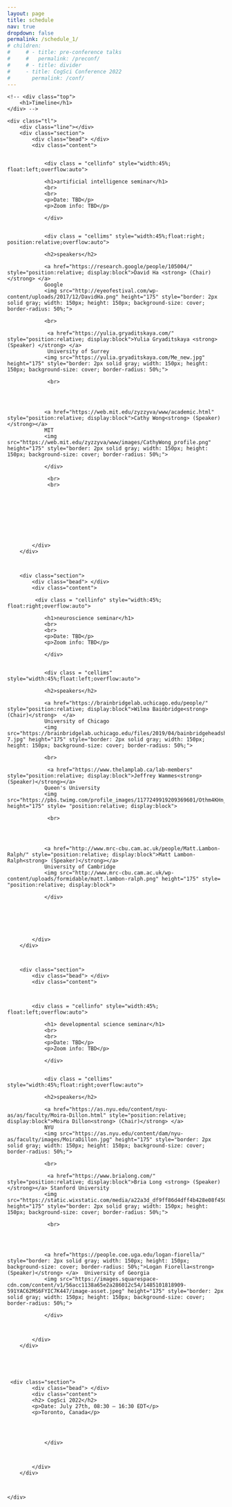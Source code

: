 ```yaml
---
layout: page
title: schedule
nav: true
dropdown: false
permalink: /schedule_1/
# children:
#     # - title: pre-conference talks
#     #   permalink: /preconf/
#     # - title: divider
#     - title: CogSci Conference 2022
#       permalink: /conf/
---
```


<link rel="stylesheet" href="{{ site.baseurl | prepend: site.url }}/custom.css">


<div class="container_tl">

    <!-- <div class="top">
        <h1>Timeline</h1>
    </div> -->

    <div class="tl">
        <div class="line"></div>
        <div class="section">
            <div class="bead"> </div>
            <div class="content">


                <div class = "cellinfo" style="width:45%; float:left;overflow:auto">

                <h1>artificial intelligence seminar</h1>
                <br>
                <br>
                <p>Date: TBD</p>
                <p>Zoom info: TBD</p>

                </div>


                <div class = "cellims" style="width:45%;float:right; position:relative;overflow:auto">

                <h2>speakers</h2>

                <a href="https://research.google/people/105004/" style="position:relative; display:block">David Ha <strong> (Chair)</strong> </a>
                Google
                <img src="http://eyeofestival.com/wp-content/uploads/2017/12/DavidHa.png" height="175" style="border: 2px solid gray; width: 150px; height: 150px; background-size: cover; border-radius: 50%;">

                <br>

                 <a href="https://yulia.gryaditskaya.com/" style="position:relative; display:block">Yulia Gryaditskaya <strong> (Speaker) </strong> </a>
                 University of Surrey
                <img src="https://yulia.gryaditskaya.com/Me_new.jpg" height="175" style="border: 2px solid gray; width: 150px; height: 150px; background-size: cover; border-radius: 50%;">

                 <br>




                <a href="https://web.mit.edu/zyzzyva/www/academic.html" style="position:relative; display:block">Cathy Wong<strong> (Speaker)</strong></a>
                MIT
                <img src="https://web.mit.edu/zyzzyva/www/images/CathyWong_profile.png" height="175" style="border: 2px solid gray; width: 150px; height: 150px; background-size: cover; border-radius: 50%;">

                </div>

                 <br>
                 <br>









            </div>
        </div>



        <div class="section">
            <div class="bead"> </div>
            <div class="content">

             <div class = "cellinfo" style="width:45%; float:right;overflow:auto">

                <h1>neuroscience seminar</h1>
                <br>
                <br>
                <p>Date: TBD</p>
                <p>Zoom info: TBD</p>

                </div>


                <div class = "cellims" style="width:45%;float:left;overflow:auto">

                <h2>speakers</h2>

                <a href="https://brainbridgelab.uchicago.edu/people/" style="position:relative; display:block">Wilma Bainbridge<strong> (Chair)</strong>  </a>
                University of Chicago
                <img src="https://brainbridgelab.uchicago.edu/files/2019/04/bainbridgeheadshot-7.jpg" height="175" style="border: 2px solid gray; width: 150px; height: 150px; background-size: cover; border-radius: 50%;">

                <br>

                 <a href="https://www.thelamplab.ca/lab-members"  style="position:relative; display:block">Jeffrey Wammes<strong> (Speaker)</strong></a>
                Queen's University
                <img src="https://pbs.twimg.com/profile_images/1177249919209369601/Othm4KHn_400x400.jpg" height="175" style= "position:relative; display:block">

                 <br>




                <a href="http://www.mrc-cbu.cam.ac.uk/people/Matt.Lambon-Ralph/" style="position:relative; display:block">Matt Lambon-Ralph<strong> (Speaker)</strong></a>
                University of Cambridge
                <img src="http://www.mrc-cbu.cam.ac.uk/wp-content/uploads/formidable/matt.lambon-ralph.png" height="175" style= "position:relative; display:block">

                </div>






            </div>
        </div>



        <div class="section">
            <div class="bead"> </div>
            <div class="content">



            <div class = "cellinfo" style="width:45%; float:left;overflow:auto">

                <h1> developmental science seminar</h1>
                <br>
                <br>
                <p>Date: TBD</p>
                <p>Zoom info: TBD</p>

                </div>


                <div class = "cellims" style="width:45%;float:right;overflow:auto">

                <h2>speakers</h2>

                <a href="https://as.nyu.edu/content/nyu-as/as/faculty/Moira-Dillon.html" style="position:relative; display:block">Moira Dillon<strong> (Chair)</strong> </a>
                NYU
                <img src="https://as.nyu.edu/content/dam/nyu-as/faculty/images/MoiraDillon.jpg" height="175" style="border: 2px solid gray; width: 150px; height: 150px; background-size: cover; border-radius: 50%;">

                <br>

                 <a href="https://www.brialong.com/"  style="position:relative; display:block">Bria Long <strong> (Speaker) </strong></a> Stanford University
                <img src="https://static.wixstatic.com/media/a22a3d_df9ff86d4dff4b428e08f450332aa4f2~mv2_d_2336_2827_s_2.jpg/v1/crop/x_134,y_164,w_2110,h_2107/fill/w_205,h_205,al_c,q_80,usm_0.66_1.00_0.01,enc_auto/profile2.jpg" height="175" style="border: 2px solid gray; width: 150px; height: 150px; background-size: cover; border-radius: 50%;">

                 <br>




                <a href="https://people.coe.uga.edu/logan-fiorella/" style="border: 2px solid gray; width: 150px; height: 150px; background-size: cover; border-radius: 50%;">Logan Fiorella<strong> (Speaker)</strong> </a>  University of Georgia
                <img src="https://images.squarespace-cdn.com/content/v1/56acc1138a65e2a286012c54/1485101818909-591YAC62MS6FYIC7K447/image-asset.jpeg" height="175" style="border: 2px solid gray; width: 150px; height: 150px; background-size: cover; border-radius: 50%;">

                </div>



            </div>
        </div>





     <div class="section">
            <div class="bead"> </div>
            <div class="content">
            <h2> CogSci 2022</h2>
            <p>Date: July 27th, 08:30 – 16:30 EDT</p>
            <p>Toronto, Canada</p>




                </div>



            </div>
        </div>



    </div>
<script src="{{ site.baseurl | prepend: site.url }}/timeline.js">
